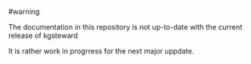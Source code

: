 #warning

The documentation in this repository is not up-to-date with the current release of kgsteward

It is rather work in progrress for the next major uppdate.


